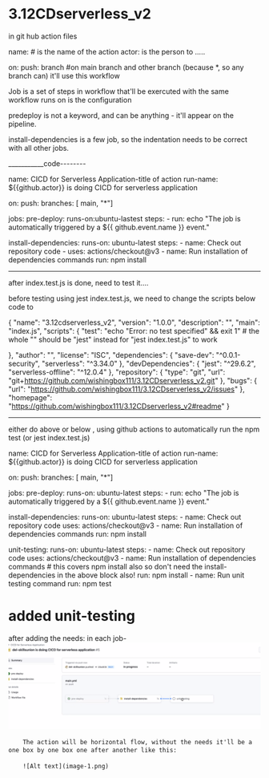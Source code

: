 # 3.12CDserverless_v2

in git hub action files

name: # is the name of the action
actor: is the person to .....

on: push: branch
#on main branch and other branch (because *, so any branch can)  it'll use this workflow

Job is a set of steps in workflow that'll be exercuted with the same workflow
runs on is the configuration 

predeploy is not a keyword, and can be anything - it'll appear on the pipeline. 

install-dependencies is a few job, so the indentation needs to be correct with all other jobs.

___________code--------

name: CICD for Serverless Application-title of action
run-name: ${{github.actor}} is doing CICD for serverless application

on: 
  push:
    branches: [ main, "*"]

jobs:
  pre-deploy:
    runs-on:ubuntu-lastest
    steps:
      - run: echo "The job is automatically triggered by a ${{ github.event.name }} event."

  install-dependencies:
    runs-on: ubuntu-latest
    steps:
      - name: Check out repository code
      - uses: actions/checkout@v3
      - name: Run installation of dependencies commands
        run: npm install

  
________________________

after index.test.js is done, need to test it.... 

before testing using jest index.test.js, we need to change the scripts below code to 

{
  "name": "3.12cdserverless_v2",
  "version": "1.0.0",
  "description": "",
  "main": "index.js",
  "scripts": {
    "test": "echo \"Error: no test specified\" && exit 1" # the whole "" should be "jest" instead for "jest index.test.js" to work

  },
  "author": "",
  "license": "ISC",
  "dependencies": {
    "save-dev": "^0.0.1-security",
    "serverless": "^3.34.0"
  },
  "devDependencies": {
    "jest": "^29.6.2",
    "serverless-offline": "^12.0.4"
  },
  "repository": {
    "type": "git",
    "url": "git+https://github.com/wishingbox111/3.12CDserverless_v2.git"
  },
  "bugs": {
    "url": "https://github.com/wishingbox111/3.12CDserverless_v2/issues"
  },
  "homepage": "https://github.com/wishingbox111/3.12CDserverless_v2#readme"
}


------------------------

either do above or below , using github actions to automatically run the npm test (or jest index.test.js)


name: CICD for Serverless Application-title of action
run-name: ${{github.actor}} is doing CICD for serverless application

on: 
  push:
    branches: [ main, "*"]

jobs:
  pre-deploy:
    runs-on: ubuntu-latest
    steps:
      - run: echo "The job is automatically triggered by a ${{ github.event.name }} event."

  install-dependencies:
    runs-on: ubuntu-latest
    steps:
      - name: Check out repository code
        uses: actions/checkout@v3
      - name: Run installation of dependencies commands
        run: npm install

  unit-testing:
    runs-on: ubuntu-latest
    steps:
      - name: Check out repository code
        uses: actions/checkout@v3
      - name: Run installation of dependencies commands # this covers npm install also so don't need the install-dependencies in the above block also!
        run: npm install
      - name: Run unit testing command
        run: npm test

# added unit-testing

after adding the needs: in each job-
        ![Alt text](image.png)

        The action will be horizontal flow, without the needs it'll be a one box by one box one after another like this:

        ![Alt text](image-1.png)
        
        
